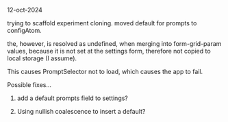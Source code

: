 12-oct-2024

trying to scaffold experiment cloning.
moved default for prompts to configAtom.

the, however, is resolved as undefined, when merging into form-grid-param values, because it is not set at the settings form, therefore not copied to local storage (I assume).

This causes PromptSelector not to load, which causes the app to fail.

Possible fixes...

1. add a default prompts field to settings?

2. Using nullish coalescence to insert a default?
